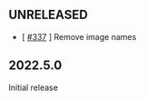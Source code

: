 UNRELEASED
----------

* [ [#337](https://github.com/digitalfabrik/lunes-cms/issues/337) ] Remove image names


2022.5.0
--------

Initial release
